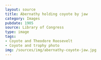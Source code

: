 ```yaml
---
layout: source
title: Abernathy holding coyote by jaw 
category: Images
pubdate: 1905
source: Library of Congress
type: image
tags: 
- Coyote and Theodore Roosevelt
- Coyote and trophy photo
img: /sources/img/abernathy-coyote-jaw.jpg
---
```

